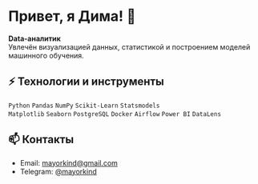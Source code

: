 # Привет, я Дима! 👋

**Data-аналитик**  
Увлечён визуализацией данных, статистикой и построением моделей машинного обучения.  



## ⚡ Технологии и инструменты

`Python` `Pandas` `NumPy` `Scikit-Learn` `Statsmodels`  
`Matplotlib` `Seaborn` `PostgreSQL` `Docker`
`Airflow` `Power BI` `DataLens`



## 📫 Контакты

- Email: [mayorkind@gmail.com](mailto:mayorkind@gmail.com)  
- Telegram: [@mayorkind](https://t.me/mayorkind)  



